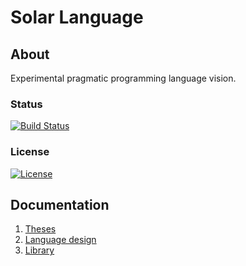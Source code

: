 # Solar Language

## About
Experimental pragmatic programming language vision.

### Status
[![Build Status](https://ci.appveyor.com/api/projects/status/github/sunloving/solar-lang?retina=true&svg=true)](https://ci.appveyor.com/project/sunloving/solar-lang)

### License
[![License](https://img.shields.io/badge/license-Apache%20License%202.0-blue.svg?style=flat)](http://www.apache.org/licenses/LICENSE-2.0)<br/>

## Documentation
1. [Theses](docs/theses.md)
2. [Language design](docs/language-design.md)
3. [Library](docs/library.md)

